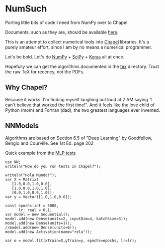 # NumSuch
Porting little bits of code I need from NumPy over to Chapel

Documents, such as they are, should be available [here](https://buddha314.github.io/numsuch/).

This is an attempt to collect numerical tools into [Chapel](https://github.com/chapel-lang/chapel) libraries.
It's a purely amateur effort, since I am by no means a numerical programmer.

Let's be bold.  Let's do [NumPy](https://github.com/numpy/numpy) + [SciPy](https://github.com/scipy/scipy) + [Keras](https://keras.io/) all at once.

Hopefully we can get the algorithms documented in the [tex](../tex) directory.  Trust the raw TeX for recency, not the PDFs.

## Why Chapel?

Because it works. I'm finding myself laughing out loud at 2 AM saying "I can't believe that worked the first time!".  And it feels like the love child of Python (mom) and Fortran (dad), the two greatest languages
ever invented.

## NNModels

Algorithms are based on Section 6.5 of "Deep Learning" by Goodfellow, Bengio and Courville.  See 1st Ed. page 202

Quick example from the [MLP tests](../test/mlp-test.chpl)

```
use NN;
writeln("How do you run tests in Chapel?");

writeln("Hola Mundo!");
var X = Matrix(
   [1.0,0.0,1.0,0.0],
   [1.0,0.0,1.0,1.0],
   [0.0,1.0,0.0,1.0]);
var y = Vector([1.0,1.0,0.0]);

const epochs:int = 5000,
      lr: real = 0.1;
var model = new Sequential();
model.add(new Dense(units=2, inputDim=4, batchSize=3));
model.add(new Dense(units=1));
//model.add(new Dense(units=6));
model.add(new Activation(name="relu"));

var o = model.fit(xTrain=X,yTrain=y, epochs=epochs, lr=lr);
```
